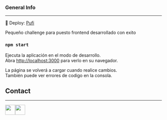 ### General Info
***
🚀 Deploy: [Pufi](https://pufi-challenge-murex.vercel.app/)

Pequeño challenge para puesto frontend desarrollado con exito

### `npm start`

Ejecuta la aplicación en el modo de desarrollo.\
Abra [http://localhost:3000](http://localhost:3000) para verlo en su navegador.

La página se volverá a cargar cuando realice cambios.\
También puede ver errores de codigo en la consola.

## Contact
***
<p align="left"> <a href="https://github.com/Pebody-h" target="_blank" rel="noreferrer"><img src="https://raw.githubusercontent.com/danielcranney/readme-generator/main/public/icons/socials/github.svg" width="32" height="32" /></a><a href="https://www.linkedin.com/in/heider-lopez-b71a09217/" target="_blank" rel="noreferrer"><img src="https://raw.githubusercontent.com/danielcranney/readme-generator/main/public/icons/socials/linkedin.svg" width="32" height="32" /></a></p>